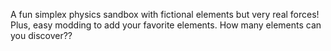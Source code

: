 A fun simplex physics sandbox with fictional elements but very real forces! Plus, easy modding to add your favorite elements. How many elements can you discover??

